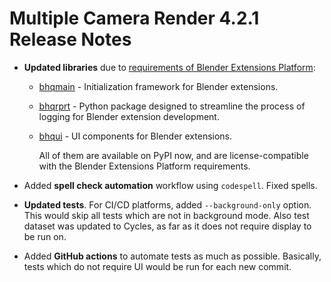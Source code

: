 # Multiple Camera Render 4.2.1 Release Notes

* **Updated libraries** due to [requirements of Blender Extensions Platform](https://docs.blender.org/manual/en/latest/advanced/extensions/python_wheels.html#requirements):
  - [bhqmain](https://pypi.org/project/bhqmain/) - Initialization framework for Blender extensions.
  - [bhqrprt](https://pypi.org/project/bhqrprt/) - Python package designed to streamline the process of logging for Blender extension development.
  - [bhqui](https://pypi.org/project/bhqui/) - UI components for Blender extensions.

    All of them are available on PyPI now, and are license-compatible with the Blender Extensions Platform requirements.

* Added **spell check automation** workflow using ``codespell``. Fixed spells.

* **Updated tests**. For CI/CD platforms, added `--background-only` option. This would skip all tests which are not in background mode. Also test dataset was updated to Cycles, as far as it does not require display to be run on.

* Added **GitHub actions** to automate tests as much as possible. Basically, tests which do not require UI would be run for each new commit.
